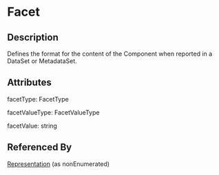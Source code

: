 
# Facet





## Description

Defines the format for the content of the Component when reported in a DataSet or MetadataSet.


## Attributes

facetType: FacetType

facetValueType: FacetValueType

facetValue: string





## Referenced By

[Representation](Representation.md) (as nonEnumerated)


